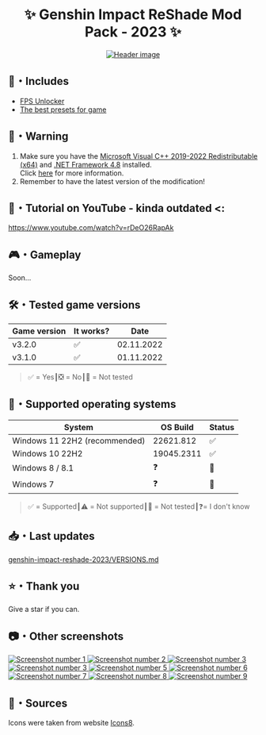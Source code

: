<div align="center"><h1>✨ Genshin Impact ReShade Mod Pack - 2023 ✨</h1><a href="https://raw.githubusercontent.com/sefinek24/genshin-impact-reshade-2023/dev/Screenshots/new/header.png" title="See preview [header.png]"><img src="Screenshots/new/header.png" alt="Header image"></a></div>

## 📂・Includes
- [FPS Unlocker](https://github.com/34736384/genshin-fps-unlock)
- [The best presets for game](Data/-%20Presets)

## 📝️・Warning
1. Make sure you have the [Microsoft Visual C++ 2019-2022 Redistributable (x64)](https://aka.ms/vs/17/release/vc_redist.x64.exe) and [.NET Framework 4.8](https://dotnet.microsoft.com/en-us/download/dotnet-framework/net48) installed.  
Click [here](https://github.com/34736384/genshin-fps-unlock#usage) for more information.
2. Remember to have the latest version of the modification!

## 🎥・Tutorial on YouTube - kinda outdated <:
https://www.youtube.com/watch?v=rDeO26RapAk

## 🎮・Gameplay
Soon...

## 🛠️・Tested game versions
| Game version | It works? | Date       |
|--------------|-----------|------------|
| v3.2.0       | ✅         | 02.11.2022 |
| v3.1.0       | ✅         | 01.11.2022 |
> ✅ = Yes┃❎ = No┃🤔 = Not tested

## 🔧・Supported operating systems
| System                        | OS Build   | Status |
|-------------------------------|------------|:-------|
| Windows 11 22H2 (recommended) | 22621.812  | ✅      |
| Windows 10 22H2               | 19045.2311 | ✅      | 
| Windows 8 / 8.1               | ❓          | 🤔     | 
| Windows 7                     | ❓          | 🤔     | 
> ✅ = Supported┃⚠️ = Not supported┃🤔 = Not tested┃❓= I don't know

## 📥・Last updates
[genshin-impact-reshade-2023/VERSIONS.md](VERSIONS.md)

## ⭐・Thank you
Give a star if you can.

## 📷・Other screenshots
<a href="https://raw.githubusercontent.com/sefinek24/genshin-impact-reshade-2023/dev/Screenshots/new/1.png" title="See preview [1.png]">
    <img src="Screenshots/new/1.png" alt="Screenshot number 1">
</a>
<a href="https://raw.githubusercontent.com/sefinek24/genshin-impact-reshade-2023/dev/Screenshots/new/2.png" title="See preview [2.png]">
    <img src="Screenshots/new/2.png" alt="Screenshot number 2">
</a>
<a href="https://raw.githubusercontent.com/sefinek24/genshin-impact-reshade-2023/dev/Screenshots/new/3.png" title="See preview [3.png]">
    <img src="Screenshots/new/4.png" alt="Screenshot number 3">
</a>
<a href="https://raw.githubusercontent.com/sefinek24/genshin-impact-reshade-2023/dev/Screenshots/new/4.png" title="See preview [4.png]">
    <img src="Screenshots/new/3.png" alt="Screenshot number 3">
</a>
<a href="https://raw.githubusercontent.com/sefinek24/genshin-impact-reshade-2023/dev/Screenshots/new/5.png" title="See preview [5.png]">
    <img src="Screenshots/new/5.png" alt="Screenshot number 5">
</a>
<a href="https://raw.githubusercontent.com/sefinek24/genshin-impact-reshade-2023/dev/Screenshots/new/6.png" title="See preview [6.png]">
    <img src="Screenshots/new/6.png" alt="Screenshot number 6">
</a>
<a href="https://raw.githubusercontent.com/sefinek24/genshin-impact-reshade-2023/dev/Screenshots/new/7.png" title="See preview [7.png]">
    <img src="Screenshots/new/7.png" alt="Screenshot number 7">
</a>
<a href="https://raw.githubusercontent.com/sefinek24/genshin-impact-reshade-2023/dev/Screenshots/new/8.png" title="See preview [8.png]">
    <img src="Screenshots/new/8.png" alt="Screenshot number 8">
</a>
<a href="https://raw.githubusercontent.com/sefinek24/genshin-impact-reshade-2023/dev/Screenshots/new/9.png" title="See preview [9.png]">
    <img src="Screenshots/new/9.png" alt="Screenshot number 9">
</a>

## 🧶・Sources
Icons were taken from website <a href="https://icons8.com" target="_blank">Icons8</a>.